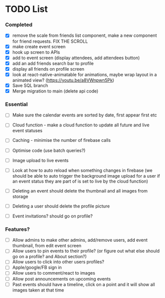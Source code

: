 # TODO List

### Completed
- [x] remove the scale from friends list component, make a new component for friend requests. FIX THE SCROLL
- [x] make create event screen
- [x] hook up screen to APIs
- [x] add to event screen (display attendees, add attendees button)
- [x] add an add friends search bar to profile
- [x] display all friends on profile screen
- [x] look at react-native-animatable for animations, maybe wrap layout in a animated view? (https://youtu.be/a8VWnpwn5Pk)
- [x] Save SQL branch
- [x] Merge migration to main (delete api code)

### Essential
- [ ] Make sure the calendar events are sorted by date, first appear first etc
- [ ] Cloud function - make a cloud function to update all future and live event statuses
- [ ] Caching - minimise the number of firebase calls
- [ ] Optimise code (use batch queries?)
- [ ] Image upload to live events
- [ ] Look at how to auto reload when something changes in firebase (we should be able to auto trigger the background image upload for a user if an event status they are part of is set to live by the cloud function)
- [ ] Deleting an event should delete the thumbnail and all images from storage
- [ ] Deleting a user should delete the profile picture
- [ ] Event invitations? should go on profile?


### Features?
- [ ] Allow admins to make other admins, add/remove users, add event thumbnail, from edit event screen
- [ ] Allow users to pin events to their profile? (or figure out what else should go on a profile? and About section?)
- [ ] Allow users to click into other users profiles?
- [ ] Apple/google/FB sign in
- [ ] Allow users to comment/react to images
- [ ] Allow post announcements on upcoming events
- [ ] Past events should have a timeline, click on a point and it will show all images taken at that time
